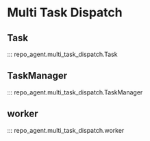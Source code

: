 # Multi Task Dispatch

## Task
::: repo_agent.multi_task_dispatch.Task

## TaskManager
::: repo_agent.multi_task_dispatch.TaskManager

## worker
::: repo_agent.multi_task_dispatch.worker

